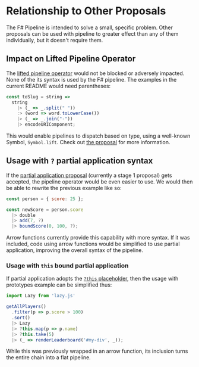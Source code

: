 # Relationship to Other Proposals

The F# Pipeline is intended to solve a small, specific problem. Other proposals can be used with pipeline to greater effect than any of them individually, but it doesn't require them.

## Impact on Lifted Pipeline Operator

The [lifted pipeline operator](https://github.com/isiahmeadows/lifted-pipeline-strawman) would not be blocked or adversely impacted. None of the its syntax is used by the F# pipeline. The examples in the current README would need parentheses:

```js
const toSlug = string =>
  string
    |> (_ => _.split(" "))
    :> (word => word.toLowerCase())
    |> (_ => _.join("-"))
    |> encodeURIComponent;
```

This would enable pipelines to dispatch based on type, using a well-known Symbol, `Symbol.lift`. Check out [the proposal](https://github.com/isiahmeadows/lifted-pipeline-strawman) for more information.

## Usage with `?` partial application syntax

If the [partial application proposal](https://github.com/tc39/proposal-partial-application) (currently a stage 1 proposal) gets accepted, the pipeline operator would be even easier to use. We would then be able to rewrite the previous example like so:

```js
const person = { score: 25 };

const newScore = person.score
  |> double
  |> add(7, ?)
  |> boundScore(0, 100, ?);
```

Arrow functions currently provide this capability with more syntax. If it was included, code using arrow functions would be simplified to use partial application, improving the overall syntax of the pipeline.

### Usage with `this` bound partial application

If partial application adopts the [`?this` placeholder](https://github.com/tc39/proposal-partial-application/issues/23), then the usage with prototypes example can be simplified thus:

```js
import Lazy from 'lazy.js'

getAllPlayers()
  .filter(p => p.score > 100)
  .sort()
  |> Lazy
  |> ?this.map(p => p.name)
  |> ?this.take(5)
  |> (_ => renderLeaderboard('#my-div', _));
```

While this was previously wrapped in an arrow function, its inclusion turns the entire chain into a flat pipeline.
